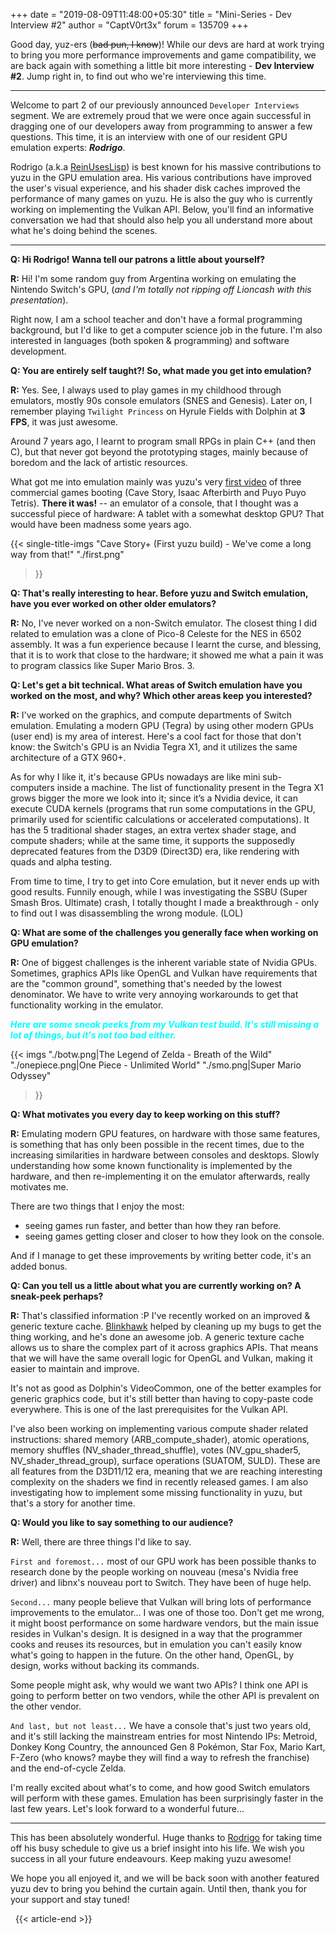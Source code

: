 +++
date = "2019-08-09T11:48:00+05:30"
title = "Mini-Series - Dev Interview #2"
author = "CaptV0rt3x"
forum = 135709
+++

Good day, yuz-ers (~~bad pun, I know~~)!
While our devs are hard at work trying to bring you more performance improvements and game compatibility, we are back again with something a little bit more interesting - **Dev Interview #2**.
Jump right in, to find out who we're interviewing this time.
<!--more-->
***
Welcome to part 2 of our previously announced `Developer Interviews` segment.
We are extremely proud that we were once again successful in dragging one of our developers away from programming to answer a few questions.
This time, it is an interview with one of our resident GPU emulation experts: ***Rodrigo***.

Rodrigo (a.k.a [ReinUsesLisp](https://github.com/ReinUsesLisp)) is best known for his massive contributions to yuzu in the GPU emulation area.
His various contributions have improved the user's visual experience, and his shader disk caches improved the performance of many games on yuzu.
He is also the guy who is currently working on implementing the Vulkan API.
Below, you'll find an informative conversation we had that should also help you all understand more about what he's doing behind the scenes.
***


**Q: Hi Rodrigo! Wanna tell our patrons a little about yourself?**

**R:** Hi! I'm some random guy from Argentina working on emulating the Nintendo Switch's GPU, (*and I'm totally not ripping off Lioncash with this presentation*).

Right now, I am a school teacher and don't have a formal programming background, but I'd like to get a computer science job in the future. I'm also interested in languages (both spoken & programming) and software development.


**Q: You are entirely self taught?! So, what made you get into emulation?**

**R:** Yes. See, I always used to play games in my childhood through emulators, mostly 90s console emulators (SNES and Genesis). Later on, I remember playing `Twilight Princess` on Hyrule Fields with Dolphin at **3 FPS**, it was just awesome. 

Around 7 years ago, I learnt to program small RPGs in plain C++ (and then C), but that never got beyond the prototyping stages, mainly because of boredom and the lack of artistic resources.

What got me into emulation mainly was yuzu's very [first video](https://www.youtube.com/watch?v=1VzyIHMTA2Q) of three commercial games booting (Cave Story, Isaac Afterbirth and Puyo Puyo Tetris).
**There it was!** -- an emulator of a console, that I thought was a successful piece of hardware: A tablet with a somewhat desktop GPU? That would have been madness some years ago.

{{< single-title-imgs
   "Cave Story+ (First yuzu build) - We've come a long way from that!"
   "./first.png"
>}}

**Q: That's really interesting to hear. Before yuzu and Switch emulation, have you ever worked on other older emulators?**

**R:** No, I've never worked on a non-Switch emulator. The closest thing I did related to emulation was a clone of Pico-8 Celeste for the NES in 6502 assembly.
It was a fun experience because I learnt the curse, and blessing, that it is to work that close to the hardware; it showed me what a pain it was to program classics like Super Mario Bros. 3.


**Q: Let's get a bit technical. What areas of Switch emulation have you worked on the most, and why? Which other areas keep you interested?**

**R:** I've worked on the graphics, and compute departments of Switch emulation.
Emulating a modern GPU (Tegra) by using other modern GPUs (user end) is my area of interest.
Here's a cool fact for those that don't know: the Switch's GPU is an Nvidia Tegra X1, and it utilizes the same architecture of a GTX 960+.
 

As for why I like it, it's because GPUs nowadays are like mini sub-computers inside a machine.
The list of functionality present in the Tegra X1 grows bigger the more we look into it; since it’s a Nvidia device, it can execute CUDA kernels (programs that run some computations in the GPU, primarily used for scientific calculations or accelerated computations).
It has the 5 traditional shader stages, an extra vertex shader stage, and compute shaders; while at the same time, it supports the supposedly deprecated features from the D3D9 (Direct3D) era, like rendering with quads and alpha testing.

From time to time, I try to get into Core emulation, but it never ends up with good results. Funnily enough, while I was investigating the SSBU (Super Smash Bros. Ultimate) crash, I totally thought I made a breakthrough  - only to find out I was disassembling the wrong module. (LOL)


**Q: What are some of the challenges you generally face when working on GPU emulation?**

**R:** One of biggest challenges is the inherent variable state of Nvidia GPUs.
Sometimes, graphics APIs like OpenGL and Vulkan have requirements that are the "common ground", something that's needed by the lowest denominator.
We have to write very annoying workarounds to get that functionality working in the emulator.

<p style="color:cyan"><b><i>Here are some sneak peeks from my Vulkan test build. It's still missing a lot of things, but it's not too bad either.</b></i></p>

{{< imgs
   "./botw.png|The Legend of Zelda - Breath of the Wild"
   "./onepiece.png|One Piece - Unlimited World"
   "./smo.png|Super Mario Odyssey"
>}}

**Q: What motivates you every day to keep working on this stuff?**

**R:** Emulating modern GPU features, on hardware with those same features, is something that has only been possible in the recent times, due to the increasing similarities in hardware between consoles and desktops.
Slowly understanding how some known functionality is implemented by the hardware, and then re-implementing it on the emulator afterwards, really motivates me.

There are two things that I enjoy the most:

  - seeing games run faster, and better than how they ran before.
  - seeing games getting closer and closer to how they look on the console.

And if I manage to get these improvements by writing better code, it's an added bonus.

**Q: Can you tell us a little about what you are currently working on? A sneak-peek perhaps?**

**R:** That's classified information :P
I've recently worked on an improved & generic texture cache. 
[Blinkhawk](https://github.com/FernandoS27) helped by cleaning up my bugs to get the thing working, and he's done an awesome job.
A generic texture cache allows us to share the complex part of it across graphics APIs.
That means that we will have the same overall logic for OpenGL and Vulkan, making it easier to maintain and improve.

It's not as good as Dolphin's VideoCommon, one of the better examples for generic graphics code, but it's still better than having to copy-paste code everywhere.
This is one of the last prerequisites for the Vulkan API.

I've also been working on implementing various compute shader related instructions: shared memory (ARB_compute_shader), atomic operations, memory shuffles (NV_shader_thread_shuffle), votes (NV_gpu_shader5, NV_shader_thread_group), surface operations (SUATOM, SULD).
These are all features from the D3D11/12 era, meaning that we are reaching interesting complexity on the shaders we find in recently released games.
I am also investigating how to implement some missing functionality in yuzu, but that's a story for another time.

**Q: Would you like to say something to our audience?**

**R:** Well, there are three things I'd like to say.

`First and foremost...` most of our GPU work has been possible thanks to research done by the people working on nouveau (mesa's Nvidia free driver) and libnx's nouveau port to Switch. They have been of huge help.

`Second...` many people believe that Vulkan will bring lots of performance improvements to the emulator... I was one of those too. Don't get me wrong, it might boost performance on some hardware vendors, but the main issue resides in Vulkan's design.
It is designed in a way that the programmer cooks and reuses its resources, but in emulation you can't easily know what's going to happen in the future. On the other hand, OpenGL, by design, works without backing its commands. 

Some people might ask, why would we want two APIs? I think one API is going to perform better on two vendors, while the other API is prevalent on the other vendor. 

`And last, but not least...` We have a console that's just two years old, and it's still lacking the mainstream entries for most Nintendo IPs: Metroid, Donkey Kong Country, the announced Gen 8 Pokémon, Star Fox, Mario Kart, F-Zero (who knows? maybe they will find a way to refresh the franchise) and the end-of-cycle Zelda.

I'm really excited about what's to come, and how good Switch emulators will perform with these games. Emulation has been surprisingly faster in the last few years. Let's look forward to a wonderful future...
***

This has been absolutely wonderful.
Huge thanks to [Rodrigo](https://github.com/ReinUsesLisp) for taking time off his busy schedule to give us a brief insight into his life.
We wish you success in all your future endeavours. Keep making yuzu awesome!

We hope you all enjoyed it, and we will be back soon with another featured yuzu dev to bring you behind the curtain again. 
Until then, thank you for your support and stay tuned!

&nbsp;
{{< article-end >}}
